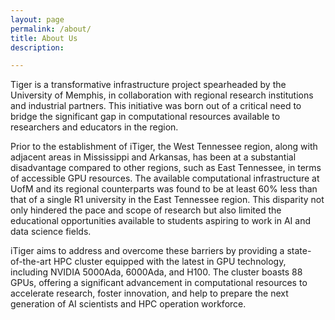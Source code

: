 ```yaml
---
layout: page
permalink: /about/
title: About Us
description:

---
```


Tiger is a transformative infrastructure project spearheaded by the University of Memphis, in collaboration with regional research institutions and
industrial partners. This initiative was born out of a critical need to bridge the
significant gap in computational resources available to researchers and educators
in the region.

Prior to the establishment of iTiger, the West Tennessee region, along with
adjacent areas in Mississippi and Arkansas, has been at a substantial disadvantage compared to other regions, such as East Tennessee, in terms of accessible
GPU resources. The available computational infrastructure at UofM and its
regional counterparts was found to be at least 60% less than that of a single
R1 university in the East Tennessee region. This disparity not only hindered
the pace and scope of research but also limited the educational opportunities
available to students aspiring to work in AI and data science fields.

iTiger aims to address and overcome these barriers by providing a state-
of-the-art HPC cluster equipped with the latest in GPU technology, including
NVIDIA 5000Ada, 6000Ada, and H100. The cluster boasts 88 GPUs, offering a
significant advancement in computational resources to accelerate research, foster
innovation, and help to prepare the next generation of AI scientists and HPC
operation workforce.